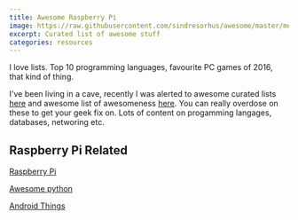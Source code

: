 ```yaml
---
title: Awesome Raspberry Pi
image: https://raw.githubusercontent.com/sindresorhus/awesome/master/media/logo.png
excerpt: Curated list of awesome stuff
categories: resources
---
```

I love lists. Top 10 programming languages, favourite PC games of 2016, that kind of thing.


I've been living in a cave, recently I was alerted to awesome curated lists [here](https://github.com/sindresorhus/awesome) and 
awesome list of awesomeness [here](https://github.com/bayandin/awesome-awesomeness). You can really overdose on these to get your geek fix on.
Lots of content on progamming langages, databases, networing etc.


## Raspberry Pi Related
[Raspberry Pi](https://github.com/thibmaek/awesome-raspberry-pi)

[Awesome python](https://github.com/vinta/awesome-python)

[Android Things](https://github.com/amitshekhariitbhu/awesome-android-things)



